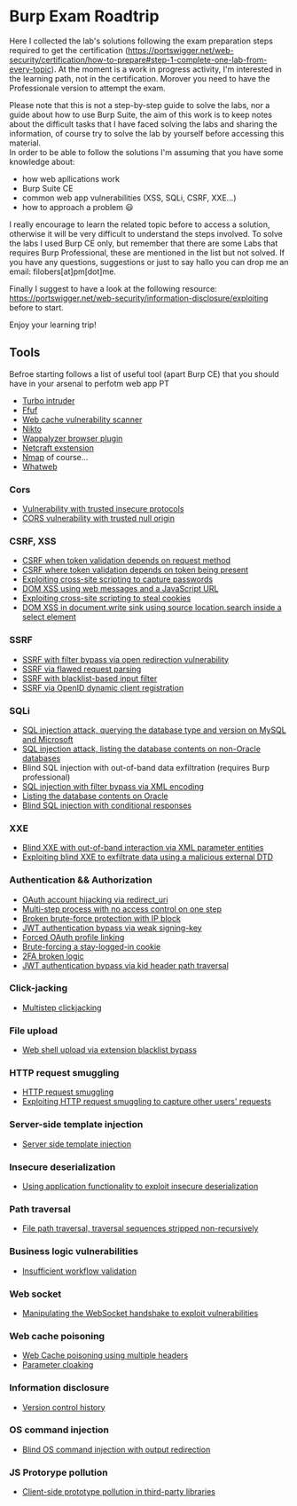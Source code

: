# Burp Exam Roadtrip
Here I collected the lab's solutions following the exam preparation steps required to get the certification (https://portswigger.net/web-security/certification/how-to-prepare#step-1-complete-one-lab-from-every-topic). At the moment is a work in progress activity, I'm interested in the learning path, not in the certification. Morover you need to have the Professionale version to attempt the exam.

Please note that this is not a step-by-step guide to solve the labs, nor a guide about how to use Burp Suite, the aim of this work is to keep notes about the difficult tasks that I have faced solving the labs and sharing the information, of course try to solve the lab by yourself before accessing this material.<br>
In order to be able to follow the solutions I'm assuming that you have some knowledge about:
+ how web apllications work
+ Burp Suite CE
+ common web app vulnerabilities (XSS, SQLi, CSRF, XXE...)
+ how to approach a problem 😃

I really encourage to learn the related topic before to access a solution, otherwise it will be very difficult to understand the steps involved. To solve the labs I used Burp CE only, but remember that there are some Labs that requires Burp Professional, these are mentioned in the list but not solved. If you have any questions, suggestions or just to say hallo you can drop me an email: filobers[at]pm[dot]me.

Finally I suggest to have a look at the following resource: https://portswigger.net/web-security/information-disclosure/exploiting before to start.

Enjoy your learning trip!

## Tools
Befroe starting follows a list of useful tool (apart Burp CE) that you should have in your arsenal to perfotm web app PT

- [Turbo intruder](https://github.com/PortSwigger/turbo-intruder)
- [Ffuf](https://github.com/ffuf/ffuf)
- [Web cache vulnerability scanner](https://github.com/Hackmanit/Web-Cache-Vulnerability-Scanner/releases)
- [Nikto](https://github.com/sullo/nikto)
- [Wappalyzer browser plugin](https://www.wappalyzer.com/)
- [Netcraft exstension](https://www.netcraft.com/apps/)
- [Nmap](https://nmap.org/) of course...
- [Whatweb](https://github.com/urbanadventurer/WhatWeb)

### Cors
+ [Vulnerability with trusted insecure protocols](./CORS.md#cors-vulnerability-with-trusted-insecure-protocols)
+ [CORS vulnerability with trusted null origin](./CORS.md#cors-vulnerability-with-trusted-null-origin)

### CSRF, XSS
+ [CSRF when token validation depends on request method](./CSRF-XXS.md#csrf-where-token-validation-depends-on-request-method)
+ [CSRF where token validation depends on token being present](CSRF-XXS.md#csrf-where-token-validation-depends-on-request-method)
+ [Exploiting cross-site scripting to capture passwords](./CSRF-XXS.md#exploiting-cross-site-scripting-to-capture-passwords)
+ [DOM XSS using web messages and a JavaScript URL](./CSRF-XXS.md#dom-xss-using-web-messages-and-a-javascript-url)
+ [Exploiting cross-site scripting to steal cookies](./CSRF-XXS.md#exploiting-cross-site-scripting-to-steal-cookies)
+ [DOM XSS in document.write sink using source location.search inside a select element](CSRF-XXS.md#dom-xss-in-documentwrite-sink-using-source-locationsearch-inside-a-select-element)
### SSRF
+ [SSRF with filter bypass via open redirection vulnerability](./SSRF.md#ssrf-with-filter-bypass-via-open-redirection-vulnerability)
+ [SSRF via flawed request parsing](./SSRF.md#ssrf-via-flawed-request-parsing)
+ [SSRF with blacklist-based input filter](./SSRF.md#ssrf-with-blacklist-based-input-filter)
+ [SSRF via OpenID dynamic client registration](./SSRF.md#ssrf-via-openid-dynamic-client-registration)

### SQLi
+ [SQL injection attack, querying the database type and version on MySQL and Microsoft](./SqlI.md#sql-injection-attack-querying-the-database-type-and-version-on-mysql-and-microsoft)
+ [SQL injection attack, listing the database contents on non-Oracle databases](./SqlI.md#sql-injection-attack-listing-the-database-contents-on-non-oracle-databases)
+ Blind SQL injection with out-of-band data exfiltration (requires Burp professional)
+ [SQL injection with filter bypass via XML encoding](./SqlI.md#sql-injection-with-filter-bypass-via-xml-encoding)
+ [Listing the database contents on Oracle](./SqlI.md#sql-injection-attack-listing-the-database-contents-on-oracle)
+ [Blind SQL injection with conditional responses](SqlI.md#blind-sql-injection-with-conditional-responses)

### XXE
+ [Blind XXE with out-of-band interaction via XML parameter entities](./XXE.md#blind-xxe-with-out-of-band-interaction-via-xml-parameter-entities)
+ [Exploiting blind XXE to exfiltrate data using a malicious external DTD](./XXE.md#exploiting-blind-xxe-to-exfiltrate-data-using-a-malicious-external-dtd)
### Authentication && Authorization
+ [OAuth account hijacking via redirect_uri](./authorization_authentication.md#oauth-account-hijacking-via-redirect_uri)
+ [Multi-step process with no access control on one step](./authorization_authentication.md#multi-step-process-with-no-access-control-on-one-step)
+ [Broken brute-force protection with IP block](./authorization_authentication.md#broken-brute-force-protection-with-ip-block)
+ [JWT authentication bypass via weak signing-key](./authorization_authentication.md#jwt-authentication-bypass-via-weak-signing-key)
+ [Forced OAuth profile linking](./authorization_authentication.md#forced-oauth-profile-linking)
+ [Brute-forcing a stay-logged-in cookie](authorization_authentication.md#brute-forcing-a-stay-logged-in-cookie)
+ [2FA broken logic](./authorization_authentication.md#2fa-broken-logic)
+ [JWT authentication bypass via kid header path traversal](./authorization_authentication.md#jwt-authentication-bypass-via-kid-header-path-traversal)

### Click-jacking
+ [Multistep clickjacking](https://github.com/zinzloun/burp_exam_prep/blob/main/clickjacking.md#lab-multistep-clickjacking)
### File upload
+ [Web shell upload via extension blacklist bypass](./file_upload.md#web-shell-upload-via-extension-blacklist-bypass)
### HTTP request smuggling
+ [HTTP request smuggling](./http_request_smuggling.md#http-request-smuggling)
+ [Exploiting HTTP request smuggling to capture other users' requests](./http_request_smuggling.md#exploiting-http-request-smuggling-to-capture-other-users-requests)
### Server-side template injection
+ [Server side template injection](./ss_template_inject.md)
### Insecure deserialization
+ [Using application functionality to exploit insecure deserialization](./insecure_deserialization.md#using-application-functionality-to-exploit-insecure-deserialization)
### Path traversal
+ [File path traversal, traversal sequences stripped non-recursively](./path_traversal.md#file-path-traversal-traversal-sequences-stripped-non-recursively)
### Business logic vulnerabilities
+ [Insufficient workflow validation](./BL_vulnerabilities.md#insufficient-workflow-validation)
### Web socket
+ [Manipulating the WebSocket handshake to exploit vulnerabilities](./WS.md)
### Web cache poisoning
+ [Web Cache poisoning using multiple headers](./web_cache_pois.md#web-cache-poisoning-with-multiple-headers)
+ [Parameter cloaking](./web_cache_pois.md#parameter-cloaking)
### Information disclosure
+ [Version control history](./info_disclosure.md#information-disclosure-in-version-control-history)
### OS command injection
+ [Blind OS command injection with output redirection](./OS_cmd_injection.md#blind-os-command-injection-with-output-redirection)
### JS Protorype pollution
+ [Client-side prototype pollution in third-party libraries](./JS_proto_pollution.md#client-side-prototype-pollution-in-third-party-libraries)
